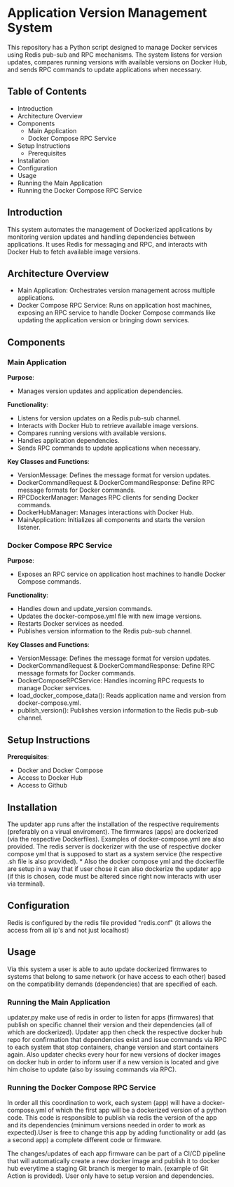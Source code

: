 # Application Version Management System

This repository has a Python script designed to manage Docker services using Redis pub-sub and RPC mechanisms. The system listens for version updates, compares running versions with available versions on Docker Hub, and sends RPC commands to update applications when necessary.

## Table of Contents

- Introduction
- Architecture Overview
- Components
  - Main Application
  - Docker Compose RPC Service
- Setup Instructions
  - Prerequisites
- Installation
- Configuration
- Usage
 - Running the Main Application
 - Running the Docker Compose RPC Service


## Introduction

This system automates the management of Dockerized applications by monitoring version updates and handling dependencies between applications. It uses Redis for messaging and RPC, and interacts with Docker Hub to fetch available image versions.

## Architecture Overview

- Main Application: Orchestrates version management across multiple applications.
- Docker Compose RPC Service: Runs on application host machines, exposing an RPC service to handle Docker Compose commands like updating the application version or bringing down services.

## Components
### Main Application

**Purpose**: 

- Manages version updates and application dependencies.

**Functionality**:

- Listens for version updates on a Redis pub-sub channel.
- Interacts with Docker Hub to retrieve available image versions.
- Compares running versions with available versions.
- Handles application dependencies.
- Sends RPC commands to update applications when necessary.

**Key Classes and Functions**:

- VersionMessage: Defines the message format for version updates.
- DockerCommandRequest & DockerCommandResponse: Define RPC message formats for Docker commands.
- RPCDockerManager: Manages RPC clients for sending Docker commands.
- DockerHubManager: Manages interactions with Docker Hub.
- MainApplication: Initializes all components and starts the version listener.

### Docker Compose RPC Service

**Purpose**:

- Exposes an RPC service on application host machines to handle Docker Compose commands.

**Functionality**:

- Handles down and update_version commands.
- Updates the docker-compose.yml file with new image versions.
- Restarts Docker services as needed.
- Publishes version information to the Redis pub-sub channel.

**Key Classes and Functions**:

- VersionMessage: Defines the message format for version updates.
- DockerCommandRequest & DockerCommandResponse: Define RPC message formats for Docker commands.
- DockerComposeRPCService: Handles incoming RPC requests to manage Docker services.
- load_docker_compose_data(): Reads application name and version from docker-compose.yml.
- publish_version(): Publishes version information to the Redis pub-sub channel.

## Setup Instructions
**Prerequisites**:

- Docker and Docker Compose
- Access to Docker Hub
- Access to Github

## Installation
The updater app runs after the installation of the respective requirements (preferably on a virual enviroment).
The firmwares (apps) are dockerized (via the respective Dockerfiles). Examples of docker-compose.yml are also provided. 
The redis server is dockerizer with the use of respective docker compose yml that is supposed to start as a system service (the respective .sh file is also provided). * Also the docker compose yml and the dockerfile are setup in a way that if user chose it can also dockerize the updater app (if this is chosen, code must be altered since right now interacts with user via terminal).

## Configuration
Redis is configured by the redis file provided "redis.conf" (it allows the access from all ip's and not just localhost)

## Usage
Via this system a user is able to auto update dockerized firmwares to systems that belong to same network (or have access to each other) based on the compatibility demands (dependencies) that are specified of each.

### Running the Main Application

updater.py make use of redis in order to listen for apps (firmwares) that publish on specific channel their version and their dependencies (all of which are dockerized). Updater app then check the respective docker hub repo for confirmation that dependencies exist and issue commands via RPC to each system that stop containers, change version and start containers again. Also updater checks every hour for new versions of docker images on docker hub in order to inform user if a new version is located and give him choise to update (also by issuing commands via RPC).

### Running the Docker Compose RPC Service

In order all this coordination to work, each system (app) will have a docker-compose.yml of which the first app will be a dockerized version of a python code. This code is responsible to publish via redis the version of the app and its dependencies (minimum versions needed in order to work as expected).User is free to change this app by adding functionality or add (as a second app) a complete different code or firmware. 

The changes/updates of each app firmware can be part of a CI/CD pipeline that will automatically create a new docker image and publish it to docker hub everytime a staging Git branch is merger to main. (example of Git Action is provided). User only have to setup version and dependencies.
